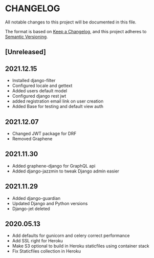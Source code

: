 # CHANGELOG

All notable changes to this project will be documented in this file.

The format is based on [Keep a Changelog](https://keepachangelog.com/en/1.0.0/),
and this project adheres to [Semantic Versioning](https://semver.org/spec/v2.0.0.html).

## [Unreleased]

## 2021.12.15

- Installed django-filter
- Configured locale and gettext
- Added users default model
- Configured django rest jwt
- added registration email link on user creation
- Added Base for testing and default view auth

## 2021.12.07

- Changed JWT package for DRF
- Removed Graphene

## 2021.11.30

- Added graphene-django for GraphQL api
- Added django-jazzmin to tweak Django admin easier

## 2021.11.29

- Added django-guardian
- Updated Django and Python versions
- Django-jet deleted

## 2020.05.13

- Add defaults for gunicorn and celery correct performance
- Add SSL right for Heroku
- Make S3 optional to build in Heroku staticfiles using container stack
- Fix Staticfiles collection in Heroku
